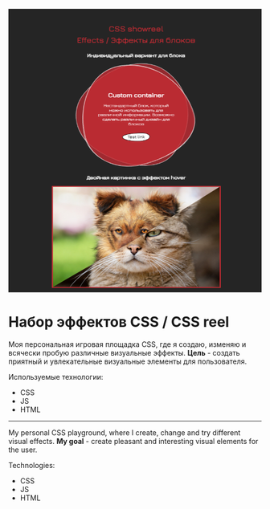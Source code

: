 ![logo](./images/readme-image.png)

# Набор эффектов CSS / CSS reel

Моя персональная игровая площадка CSS, где я создаю, изменяю и всячески пробую различные визуальные эффекты. 
**Цель** - создать приятный и увлекательные визуальные элементы для пользователя. 

Используемые технологии:
* CSS
* JS
* HTML

-----

My personal CSS playground, where I create, change and try different visual effects.
**My goal** - create pleasant and interesting visual elements for the user.

Technologies:
* CSS
* JS
* HTML